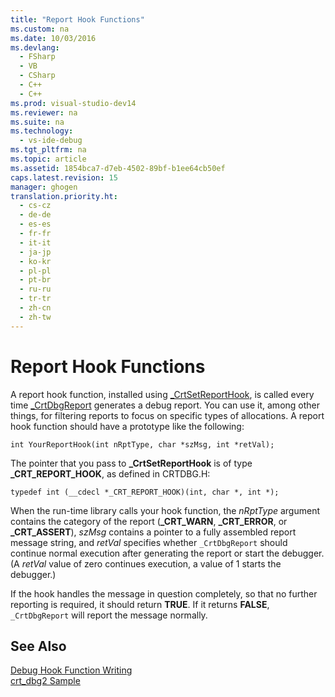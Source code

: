```yaml
---
title: "Report Hook Functions"
ms.custom: na
ms.date: 10/03/2016
ms.devlang: 
  - FSharp
  - VB
  - CSharp
  - C++
  - C++
ms.prod: visual-studio-dev14
ms.reviewer: na
ms.suite: na
ms.technology: 
  - vs-ide-debug
ms.tgt_pltfrm: na
ms.topic: article
ms.assetid: 1854bca7-d7eb-4502-89bf-b1ee64cb50ef
caps.latest.revision: 15
manager: ghogen
translation.priority.ht: 
  - cs-cz
  - de-de
  - es-es
  - fr-fr
  - it-it
  - ja-jp
  - ko-kr
  - pl-pl
  - pt-br
  - ru-ru
  - tr-tr
  - zh-cn
  - zh-tw
---
```

# Report Hook Functions
A report hook function, installed using [_CrtSetReportHook](../Topic/_CrtSetReportHook.md), is called every time [_CrtDbgReport](../Topic/_CrtDbgReport,%20_CrtDbgReportW.md) generates a debug report. You can use it, among other things, for filtering reports to focus on specific types of allocations. A report hook function should have a prototype like the following:  
  
```  
int YourReportHook(int nRptType, char *szMsg, int *retVal);  
```  
  
 The pointer that you pass to **_CrtSetReportHook** is of type **_CRT_REPORT_HOOK**, as defined in CRTDBG.H:  
  
```  
typedef int (__cdecl *_CRT_REPORT_HOOK)(int, char *, int *);  
```  
  
 When the run-time library calls your hook function, the *nRptType* argument contains the category of the report (**_CRT_WARN**, **_CRT_ERROR**, or **_CRT_ASSERT**), *szMsg* contains a pointer to a fully assembled report message string, and *retVal* specifies whether `_CrtDbgReport` should continue normal execution after generating the report or start the debugger. (A *retVal* value of zero continues execution, a value of 1 starts the debugger.)  
  
 If the hook handles the message in question completely, so that no further reporting is required, it should return **TRUE**. If it returns **FALSE**, `_CrtDbgReport` will report the message normally.  
  
## See Also  
 [Debug Hook Function Writing](../VS_debugger/Debug-Hook-Function-Writing.md)   
 [crt_dbg2 Sample](assetId:///21e1346a-6a17-4f57-b275-c76813089167)